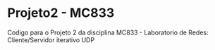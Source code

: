 # Projeto2 - MC833
Codigo para o Projeto 2 da disciplina MC833 - Laboratorio de Redes: Cliente/Servidor iterativo UDP
